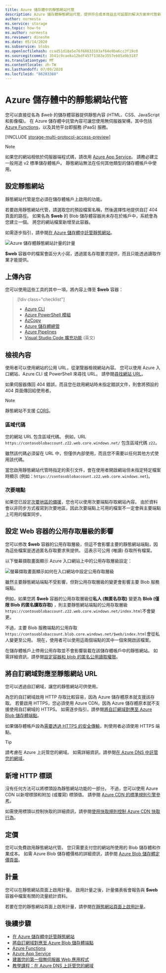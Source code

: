 ```yaml
---
title: Azure 儲存體中的靜態網站代管
description: Azure 儲存體靜態網站代管，提供符合成本效益且可延展的解決方案來代管新式 Web 應用程式。
author: normesta
ms.service: storage
ms.topic: how-to
ms.author: normesta
ms.reviewer: dineshm
ms.date: 05/14/2020
ms.subservice: blobs
ms.openlocfilehash: ccad51d18a5e76f68633103af64e9ba6cc3f19c0
ms.sourcegitcommit: 3541c9cae8a12bdf457f1383e3557eb85a9b3187
ms.translationtype: MT
ms.contentlocale: zh-TW
ms.lasthandoff: 07/09/2020
ms.locfileid: "86203388"
---
```

# <a name="static-website-hosting-in-azure-storage"></a>Azure 儲存體中的靜態網站代管

您可以直接從名為 *$web* 的儲存體容器提供靜態內容 (HTML、CSS、JavaScript 和影像檔)。 在 Azure 儲存體中託管內容可讓您使用無伺服器架構，其中包括 [Azure Functions](/azure/azure-functions/functions-overview)，以及其他平台即服務 (PaaS) 服務。

[!INCLUDE [storage-multi-protocol-access-preview](../../../includes/storage-multi-protocol-access-preview.md)]

> [!NOTE]
> 如果您的網站相依於伺服器端程式碼，請改用 [Azure App Service](/azure/app-service/overview)。
請務必建立一般用途 v2 標準儲存體帳戶。 靜態網站無法在任何其他類型的儲存體帳戶中使用。

## <a name="setting-up-a-static-website"></a>設定靜態網站

靜態網站代管是您必須在儲存體帳戶上啟用的功能。

若要啟用靜態網站代管，請選取您的預設檔案名稱，然後選擇性地提供自訂 404 頁面的路徑。 如果名為 **$web** 的 Blob 儲存體容器尚未存在於帳戶中，系統會為您建立一個。 將您的網站檔案新增至此容器。

如需逐步指引，請參閱[在 Azure 儲存體中託管靜態網站](storage-blob-static-website-how-to.md)。

![Azure 儲存體靜態網站計量的計量](./media/storage-blob-static-website/storage-blob-static-website-blob-container.png)

**$web** 容器中的檔案會區分大小寫，透過匿名存取要求提供，而且只能透過讀取作業才能提供。

## <a name="uploading-content"></a>上傳內容

您可以使用這些工具的其中一項，將內容上傳至 **$web** 容器：

> [!div class="checklist"]
> * [Azure CLI](storage-blob-static-website-how-to.md?tabs=azure-cli)
> * [Azure PowerShell 模組](storage-blob-static-website-how-to.md?tabs=azure-powershell)
> * [AzCopy](../common/storage-use-azcopy-v10.md)
> * [Azure 儲存體總管](https://azure.microsoft.com/features/storage-explorer/)
> * [Azure Pipelines](https://azure.microsoft.com/services/devops/pipelines/)
> * [Visual Studio Code 擴充功能](/azure/developer/javascript/tutorial-vscode-static-website-node-01) \(英文\)

## <a name="viewing-content"></a>檢視內容

使用者可以使用網站的公用 URL，從瀏覽器檢視網站內容。 您可以使用 Azure 入口網站、Azure CLI 或 PowerShell 來尋找 URL。 請參閱[尋找網站 URL](storage-blob-static-website-how-to.md#portal-find-url)。

如果伺服器傳回 404 錯誤，而且您在啟用網站時未指定錯誤文件，則會將預設的 404 頁面傳回給使用者。

> [!NOTE]
> 靜態網站不支援 [CORS](https://docs.microsoft.com/rest/api/storageservices/cross-origin-resource-sharing--cors--support-for-the-azure-storage-services)。

### <a name="regional-codes"></a>區域代碼

您的網站 URL 包含區域代碼。 例如，URL `https://contosoblobaccount.z22.web.core.windows.net/` 包含區域代碼 `z22`。

雖然該代碼必須留在 URL 中，但僅供內部使用，而且您不需要以任何其他方式使用該代碼。

當您啟用靜態網站代管時指定的索引文件，會在使用者開啟網站但未指定特定檔案時顯示 (例如：`https://contosoblobaccount.z22.web.core.windows.net`)。

### <a name="secondary-endpoints"></a>次要端點

如果您已設定[次要地區的備援](../common/storage-redundancy.md#redundancy-in-a-secondary-region)，您也可以使用次要端點存取網站內容。 由於資料會以非同步方式複寫到次要地區，因此次要端點上可用的檔案不一定會與主要端點上可用的檔案同步。

## <a name="impact-of-the-setting-the-public-access-level-of-the-web-container"></a>設定 Web 容器的公用存取層級的影響

您可以修改 **$web** 容器的公用存取層級，但這不會影響主要的靜態網站端點，因為這些檔案是透過匿名存取要求來提供。 這表示可公用 (唯讀) 存取所有檔案。

以下螢幕擷取畫面顯示 Azure 入口網站上中的公用存取層級設定：

![螢幕擷取畫面顯示如何在入口網站中設定公用存取層級](./media/anonymous-read-access-configure/configure-public-access-container.png)

雖然主要靜態網站端點不受影響，但對公用存取層級的變更會影響主要 Blob 服務端點。

例如，如果您將 **$web** 容器的公用存取層級從**私人 (無匿名存取)** 變更為 **Blob (僅限 Blob 的匿名讀取存取)** ，則主要靜態網站端點的公用存取層級`https://contosoblobaccount.z22.web.core.windows.net/index.html`不會變更。

不過，主要 Blob 服務端點的公用存取`https://contosoblobaccount.blob.core.windows.net/$web/index.html`會從私人變更至公用。 現在，使用者可以使用這兩個端點的其中一個來開啟該檔案。

在儲存體帳戶上停用公用存取並不會影響裝載在該儲存體帳戶中的靜態網站。 如需詳細資訊，請參閱[設定容器和 blob 的匿名公用讀取權限](anonymous-read-access-configure.md)。

## <a name="mapping-a-custom-domain-to-a-static-website-url"></a>將自訂網域對應至靜態網站 URL

您可以透過自訂網域，讓您的靜態網站可供使用。

為您的自訂網域啟用 HTTP 存取比較容易，因為 Azure 儲存體原本就支援該存取。 若要啟用 HTTPS，您必須使用 Azure CDN，因為 Azure 儲存體原本就不支援使用自訂網域的 HTTPS。 如需逐步指引，請參閱[將自訂網域對應至 Azure Blob 儲存體端點](storage-custom-domain-name.md)。

如果儲存體帳戶設為[需要透過 HTTPS 的安全傳輸](../common/storage-require-secure-transfer.md)，則使用者必須使用 HTTPS 端點。

> [!TIP]
> 請考慮在 Azure 上託管您的網域。 如需詳細資訊，請參閱[在 Azure DNS 中託管您的網域](../../dns/dns-delegate-domain-azure-dns.md)。

## <a name="adding-http-headers"></a>新增 HTTP 標頭

沒有任何方法可以將標頭設為靜態網站功能的一部分。 不過，您可以使用 Azure CDN 以新增標頭和附加 (或覆寫) 標頭值。 請參閱 [Azure CDN 的標準規則引擎參考](https://docs.microsoft.com/azure/cdn/cdn-standard-rules-engine-reference)。

如需使用標頭以控制快取的詳細資訊，請參閱[使用快取規則控制 Azure CDN 快取行為](https://docs.microsoft.com/azure/cdn/cdn-caching-rules)。

## <a name="pricing"></a>定價

您可以免費啟用靜態網站代管。 您只需要支付您的網站所使用的 Blob 儲存體和作業成本。 如需 Azure Blob 儲存體價格的詳細資訊，請參閱 [Azure Blob 儲存體定價頁面](https://azure.microsoft.com/pricing/details/storage/blobs/)。

## <a name="metrics"></a>計量

您可以在靜態網站頁面上啟用計量。 啟用計量之後，計量儀表板會報告與 **$web** 容器中檔案有關的流量統計資料。

若要在您的靜態網站頁面上啟用計量，請參閱[在靜態網站頁面上啟用計量](storage-blob-static-website-how-to.md#metrics)。

## <a name="next-steps"></a>後續步驟

* [在 Azure 儲存體中託管靜態網站](storage-blob-static-website-how-to.md)
* [將自訂網域對應至 Azure Blob 儲存體端點](storage-custom-domain-name.md)
* [Azure Functions](/azure/azure-functions/functions-overview)
* [Azure App Service](/azure/app-service/overview)
* [建置您的第一個無伺服器 Web 應用程式](https://docs.microsoft.com/azure/functions/tutorial-static-website-serverless-api-with-database)
* [教學課程：在 Azure DNS 上託管您的網域](../../dns/dns-delegate-domain-azure-dns.md)
